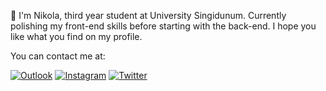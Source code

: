 👋 I'm Nikola, third year student at University Singidunum. Currently polishing my front-end skills before starting with the back-end. I hope you like what you find on my profile. 

You can contact me at:

<a href="mailto:nik-ves@hotmail.com"><img alt="Outlook" src="https://img.shields.io/badge/Microsoft_Outlook-0078D4?style=for-the-badge&logo=microsoft-outlook&logoColor=white" /></a>
<a href="https://www.instagram.com/dzonigram/"><img alt="Instagram" src="https://img.shields.io/badge/<dzonigram>-%23E4405F.svg?&style=for-the-badge&logo=Instagram&logoColor=white"/></a>
<a href="https://twitter.com/dzonigram"><img alt="Twitter" src="https://img.shields.io/badge/<dzonigram>-%231DA1F2.svg?&style=for-the-badge&logo=Twitter&logoColor=white"/></a>
